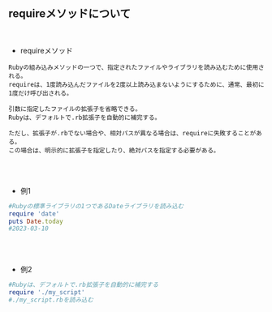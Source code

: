 ## requireメソッドについて 
<br>

- requireメソッド  
```
Rubyの組み込みメソッドの一つで、指定されたファイルやライブラリを読み込むために使用される。
requireは、1度読み込んだファイルを2度以上読み込まないようにするために、通常、最初に1度だけ呼び出される。

引数に指定したファイルの拡張子を省略できる。
Rubyは、デフォルトで.rb拡張子を自動的に補完する。

ただし、拡張子が.rbでない場合や、相対パスが異なる場合は、requireに失敗することがある。
この場合は、明示的に拡張子を指定したり、絶対パスを指定する必要がある。
```
<br>
<br>

- 例1  
```rb
#Rubyの標準ライブラリの1つであるDateライブラリを読み込む
require 'date'
puts Date.today
#2023-03-10
```
<br>
<br>

- 例2  
```rb
#Rubyは、デフォルトで.rb拡張子を自動的に補完する
require './my_script'
#./my_script.rbを読み込む
```
<br>
<br>
